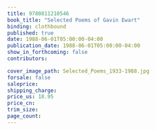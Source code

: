 ```yaml
---
title: 9780811210546
book_title: "Selected Poems of Gavin Ewart"
binding: clothbound
published: true
date: 1988-06-01T05:00:00-04:00
publication_date: 1988-06-01T05:00:00-04:00
show_in_forthcoming: false
contributors:

cover_image_path: Selected_Poems_1933-1988.jpg
forsale: false
saleprice:
shipping_charge:
price_us: 18.95
price_cn:
trim_size:
page_count:
---
```


